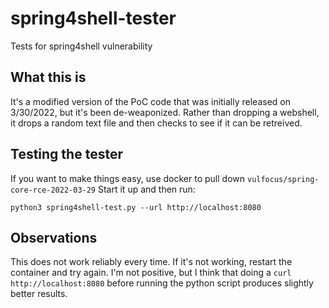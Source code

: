 # spring4shell-tester
Tests for spring4shell vulnerability

## What this is
It's a modified version of the PoC code that was initially released on 3/30/2022, but it's been de-weaponized.  Rather than dropping a webshell, it drops a random text file and then checks to see if it can be retreived.

## Testing the tester
If you want to make things easy, use docker to pull down `vulfocus/spring-core-rce-2022-03-29`  Start it up and then run:
```
python3 spring4shell-test.py --url http://localhost:8080
```

## Observations
This does not work reliably every time.  If it's not working, restart the container and try again.  I'm not positive, but I think that doing a `curl http://localhost:8080` before running the python script produces slightly better results.
